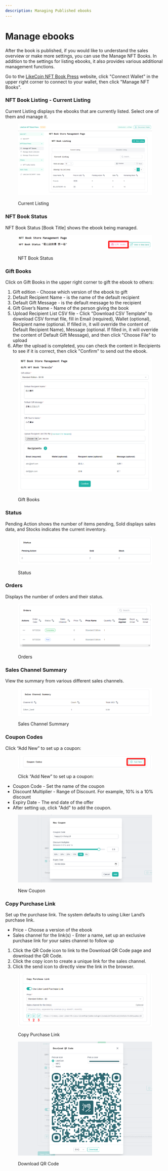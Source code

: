 ```yaml
---
description: Managing Published ebooks
---
```


# Manage ebooks

After the book is published, if you would like to understand the sales overview or make more settings, you can use the Manage NFT Books. In addition to the settings for listing ebooks, it also provides various additional management functions.

Go to the [LikeCoin NFT Book Press](https://likecoin.github.io/nft-book-press/) website, click "Connect Wallet" in the upper right corner to connect to your wallet, then click "Manage NFT Books".

### NFT Book Listing - Current Listing <a href="#nft-book-listing-current-listing" id="nft-book-listing-current-listing"></a>

Current Listing displays the ebooks that are currently listed. Select one of them and manage it.

<figure><img src="../../.gitbook/assets/Manage NFT Books 1.png" alt=""><figcaption><p>Current Listing</p></figcaption></figure>

### NFT Book Status <a href="#nft-book-status" id="nft-book-status"></a>

NFT Book Status \[Book Title] shows the ebook being managed.

<figure><img src="../../.gitbook/assets/Manage NFT Books 2.png" alt=""><figcaption><p>NFT Book Status</p></figcaption></figure>

### Gift Books <a href="#gift-books" id="gift-books"></a>

Click on Gift Books in the upper right corner to gift the ebook to others:

1. Gift edition - Choose which version of the ebook to gift
2. Default Recipient Name - is the name of the default recipient
3. Default Gift Message - is the default message to the recipient
4. Gift Giver’s Name - Name of the person giving the book
5. Upload Recipient List CSV file - Click "Download CSV Template" to download CSV format file, fill in Email (required), Wallet (optional), Recipient name (optional. If filled in, it will override the content of Default Recipient Name), Message (optional. If filled in, it will override the content of Default Gift Message), and then click "Choose File" to upload
6. After the upload is completed, you can check the content in Recipients to see if it is correct, then click "Confirm" to send out the ebook.

<figure><img src="../../.gitbook/assets/Manage NFT Books 3.png" alt=""><figcaption><p>Gift Books</p></figcaption></figure>

### Status

Pending Action shows the number of items pending, Sold displays sales data, and Stocks indicates the current inventory.

<figure><img src="../../.gitbook/assets/Manage NFT Books 7.png" alt=""><figcaption><p>Status</p></figcaption></figure>

### Orders

Displays the number of orders and their status.

<figure><img src="../../.gitbook/assets/Manage NFT Books 8.png" alt=""><figcaption><p>Orders</p></figcaption></figure>

### Sales Channel Summary

View the summary from various different sales channels.

<figure><img src="../../.gitbook/assets/Manage NFT Books 4.png" alt=""><figcaption><p>Sales Channel Summary</p></figcaption></figure>

### Coupon Codes

Click “Add New” to set up a coupon:

<figure><img src="../../.gitbook/assets/Manage NFT Books 9.png" alt=""><figcaption><p>Click “Add New” to set up a coupon:</p></figcaption></figure>

* Coupon Code - Set the name of the coupon
* Discount Multiplier - Range of Discount. For example, 10% is a 10% discount
* Expiry Date - The end date of the offer
* After setting up, click "Add" to add the coupon.

<figure><img src="../../.gitbook/assets/Manage NFT Books 6.png" alt=""><figcaption><p>New Coupon</p></figcaption></figure>

### Copy Purchase Link

Set up the purchase link. The system defaults to using Liker Land’s purchase link.

* Price - Choose a version of the ebook
* Sales channel for the link(s) - Enter a name, set up an exclusive purchase link for your sales channel to follow up

1. Click the QR Code icon to link to the Download QR Code page and download the QR Code.
2. Click the copy icon to create a unique link for the sales channel.
3. Click the send icon to directly view the link in the browser.

<figure><img src="../../.gitbook/assets/Manage NFT Books 10.png" alt=""><figcaption><p>Copy Purchase Link</p></figcaption></figure>

<figure><img src="../../.gitbook/assets/Manage NFT Books 11.png" alt=""><figcaption><p>Download QR Code</p></figcaption></figure>
